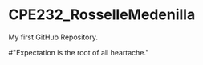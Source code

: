 # CPE232_RosselleMedenilla

My first GitHub Repository.

#"Expectation is the root of all heartache."
